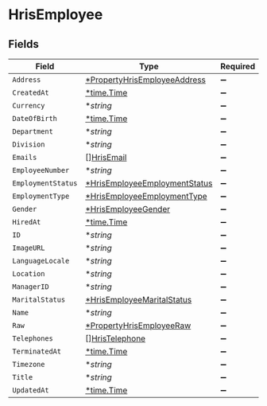 # HrisEmployee


## Fields

| Field                                                                                | Type                                                                                 | Required                                                                             | Description                                                                          |
| ------------------------------------------------------------------------------------ | ------------------------------------------------------------------------------------ | ------------------------------------------------------------------------------------ | ------------------------------------------------------------------------------------ |
| `Address`                                                                            | [*PropertyHrisEmployeeAddress](../../models/shared/propertyhrisemployeeaddress.md)   | :heavy_minus_sign:                                                                   | N/A                                                                                  |
| `CreatedAt`                                                                          | [*time.Time](https://pkg.go.dev/time#Time)                                           | :heavy_minus_sign:                                                                   | N/A                                                                                  |
| `Currency`                                                                           | **string*                                                                            | :heavy_minus_sign:                                                                   | N/A                                                                                  |
| `DateOfBirth`                                                                        | [*time.Time](https://pkg.go.dev/time#Time)                                           | :heavy_minus_sign:                                                                   | N/A                                                                                  |
| `Department`                                                                         | **string*                                                                            | :heavy_minus_sign:                                                                   | N/A                                                                                  |
| `Division`                                                                           | **string*                                                                            | :heavy_minus_sign:                                                                   | N/A                                                                                  |
| `Emails`                                                                             | [][HrisEmail](../../models/shared/hrisemail.md)                                      | :heavy_minus_sign:                                                                   | N/A                                                                                  |
| `EmployeeNumber`                                                                     | **string*                                                                            | :heavy_minus_sign:                                                                   | N/A                                                                                  |
| `EmploymentStatus`                                                                   | [*HrisEmployeeEmploymentStatus](../../models/shared/hrisemployeeemploymentstatus.md) | :heavy_minus_sign:                                                                   | N/A                                                                                  |
| `EmploymentType`                                                                     | [*HrisEmployeeEmploymentType](../../models/shared/hrisemployeeemploymenttype.md)     | :heavy_minus_sign:                                                                   | N/A                                                                                  |
| `Gender`                                                                             | [*HrisEmployeeGender](../../models/shared/hrisemployeegender.md)                     | :heavy_minus_sign:                                                                   | N/A                                                                                  |
| `HiredAt`                                                                            | [*time.Time](https://pkg.go.dev/time#Time)                                           | :heavy_minus_sign:                                                                   | N/A                                                                                  |
| `ID`                                                                                 | **string*                                                                            | :heavy_minus_sign:                                                                   | N/A                                                                                  |
| `ImageURL`                                                                           | **string*                                                                            | :heavy_minus_sign:                                                                   | N/A                                                                                  |
| `LanguageLocale`                                                                     | **string*                                                                            | :heavy_minus_sign:                                                                   | N/A                                                                                  |
| `Location`                                                                           | **string*                                                                            | :heavy_minus_sign:                                                                   | N/A                                                                                  |
| `ManagerID`                                                                          | **string*                                                                            | :heavy_minus_sign:                                                                   | N/A                                                                                  |
| `MaritalStatus`                                                                      | [*HrisEmployeeMaritalStatus](../../models/shared/hrisemployeemaritalstatus.md)       | :heavy_minus_sign:                                                                   | N/A                                                                                  |
| `Name`                                                                               | **string*                                                                            | :heavy_minus_sign:                                                                   | N/A                                                                                  |
| `Raw`                                                                                | [*PropertyHrisEmployeeRaw](../../models/shared/propertyhrisemployeeraw.md)           | :heavy_minus_sign:                                                                   | N/A                                                                                  |
| `Telephones`                                                                         | [][HrisTelephone](../../models/shared/hristelephone.md)                              | :heavy_minus_sign:                                                                   | N/A                                                                                  |
| `TerminatedAt`                                                                       | [*time.Time](https://pkg.go.dev/time#Time)                                           | :heavy_minus_sign:                                                                   | N/A                                                                                  |
| `Timezone`                                                                           | **string*                                                                            | :heavy_minus_sign:                                                                   | N/A                                                                                  |
| `Title`                                                                              | **string*                                                                            | :heavy_minus_sign:                                                                   | N/A                                                                                  |
| `UpdatedAt`                                                                          | [*time.Time](https://pkg.go.dev/time#Time)                                           | :heavy_minus_sign:                                                                   | N/A                                                                                  |